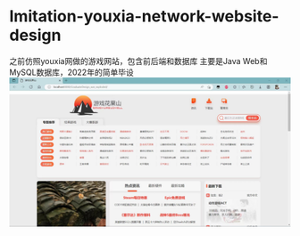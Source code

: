 # Imitation-youxia-network-website-design
之前仿照youxia网做的游戏网站，包含前后端和数据库
主要是Java Web和MySQL数据库，2022年的简单毕设
![image.](screenshot/screenshot1.jpg)
